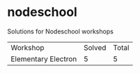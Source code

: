 # nodeschool
Solutions for Nodeschool workshops

<table style="width:100%">
  <tr>
    <td>Workshop</td>
    <td>Solved</td>
    <td>Total</td>
  </tr>
  <tr>
    <td>Elementary Electron</td>
    <td>5</td>
    <td>5</td>
  </tr>
</table>


